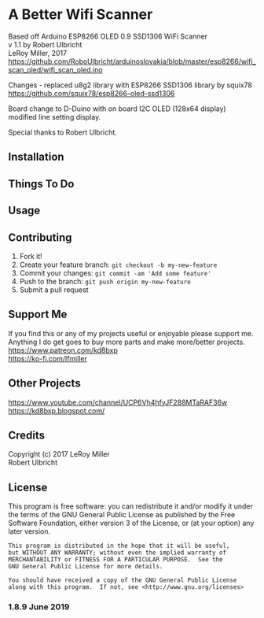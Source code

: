 # A Better Wifi Scanner

Based off Arduino ESP8266 OLED 0.9 SSD1306 WiFi Scanner   
  v 1.1 by Robert Ulbricht  
  LeRoy Miller, 2017  
https://github.com/RoboUlbricht/arduinoslovakia/blob/master/esp8266/wifi_scan_oled/wifi_scan_oled.ino  
  
 Changes - replaced u8g2 library with ESP8266 SSD1306 library by squix78  
 https://github.com/squix78/esp8266-oled-ssd1306  
    
  Board change to D-Duino with on board I2C OLED (128x64 display)  
  modified line setting display.  
    
  Special thanks to Robert Ulbricht.  
  

## Installation

## Things To Do

## Usage

## Contributing

1. Fork it!
2. Create your feature branch: `git checkout -b my-new-feature`
3. Commit your changes: `git commit -am 'Add some feature'`
4. Push to the branch: `git push origin my-new-feature`
5. Submit a pull request

## Support Me

If you find this or any of my projects useful or enjoyable please support me.  
Anything I do get goes to buy more parts and make more/better projects.  
https://www.patreon.com/kd8bxp  
https://ko-fi.com/lfmiller  

## Other Projects

https://www.youtube.com/channel/UCP6Vh4hfyJF288MTaRAF36w  
https://kd8bxp.blogspot.com/  


## Credits

Copyright (c) 2017 LeRoy Miller  
Robert Ulbricht  

## License

This program is free software: you can redistribute it and/or modify
    it under the terms of the GNU General Public License as published by
    the Free Software Foundation, either version 3 of the License, or
    (at your option) any later version.

    This program is distributed in the hope that it will be useful,
    but WITHOUT ANY WARRANTY; without even the implied warranty of
    MERCHANTABILITY or FITNESS FOR A PARTICULAR PURPOSE.  See the
    GNU General Public License for more details.

    You should have received a copy of the GNU General Public License
    along with this program.  If not, see <http://www.gnu.org/licenses>

### 1.8.9 June 2019
